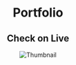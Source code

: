 <div align="center">
    <h1><b>Portfolio</b></h1>
    <h2>Check on <a src="https://portfolio-git-main-freakge.vercel.app"><b>Live</b></a></h2>
    <img
    src="https://user-images.githubusercontent.com/52050303/205971958-240f67ca-f8b1-4457-9168-c67a13678171.png"
    alt="Thumbnail"
    style="max-width: 500px"
    />
</div>
